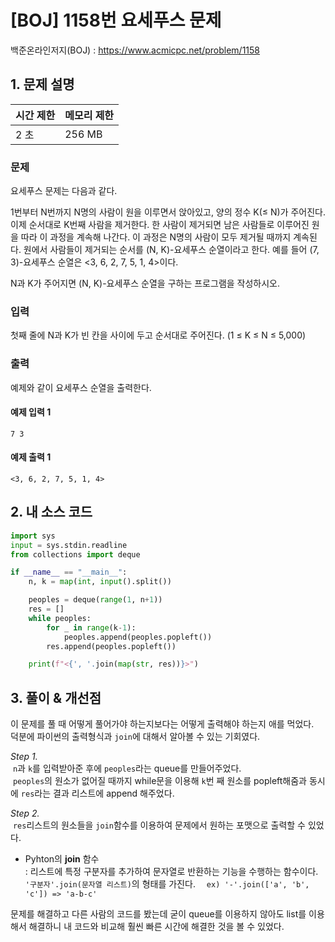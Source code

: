 # [BOJ] 1158번 요세푸스 문제

백준온라인저지(BOJ) :  https://www.acmicpc.net/problem/1158



## 1. 문제 설명

| 시간 제한 | 메모리 제한 | 
| :-------- | :---------- |
| 2 초      | 256 MB      | 

### 문제

요세푸스 문제는 다음과 같다.

1번부터 N번까지 N명의 사람이 원을 이루면서 앉아있고, 양의 정수 K(≤ N)가 주어진다. 이제 순서대로 K번째 사람을 제거한다. 한 사람이 제거되면 남은 사람들로 이루어진 원을 따라 이 과정을 계속해 나간다. 이 과정은 N명의 사람이 모두 제거될 때까지 계속된다. 원에서 사람들이 제거되는 순서를 (N, K)-요세푸스 순열이라고 한다. 예를 들어 (7, 3)-요세푸스 순열은 <3, 6, 2, 7, 5, 1, 4>이다.

N과 K가 주어지면 (N, K)-요세푸스 순열을 구하는 프로그램을 작성하시오.

### 입력

첫째 줄에 N과 K가 빈 칸을 사이에 두고 순서대로 주어진다. (1 ≤ K ≤ N ≤ 5,000)

### 출력

예제와 같이 요세푸스 순열을 출력한다.

#### 예제 입력 1

```
7 3
```

#### 예제 출력 1

```
<3, 6, 2, 7, 5, 1, 4>
```


## 2. 내 소스 코드

```python
import sys
input = sys.stdin.readline
from collections import deque

if __name__ == "__main__":
    n, k = map(int, input().split())

    peoples = deque(range(1, n+1))
    res = []
    while peoples:
        for _ in range(k-1):
            peoples.append(peoples.popleft())
        res.append(peoples.popleft())

    print(f"<{', '.join(map(str, res))}>")
```



## 3. 풀이 & 개선점

이 문제를 풀 때 어떻게 풀어가야 하는지보다는 어떻게 출력해야 하는지 애를 먹었다.  
덕분에 파이썬의 출력형식과 `join`에 대해서 알아볼 수 있는 기회였다.

_Step 1._  
&nbsp;`n`과 `k`를 입력받아준 후에 `peoples`라는 queue를 만들어주었다.  
&nbsp;`peoples`의 원소가 없어질 때까지 while문을 이용해 `k`번 째 원소를 popleft해줌과 동시에 `res`라는 결과 리스트에 append 해주었다.

_Step 2._  
&nbsp;`res`리스트의 원소들을 `join`함수를 이용하여 문제에서 원하는 포맷으로 출력할 수 있었다.

-   Pyhton의 **join** 함수  
    : 리스트에 특정 구분자를 추가하여 문자열로 반환하는 기능을 수행하는 함수이다.  
    `'구분자'.join(문자열 리스트)`의 형태를 가진다. 　`ex) '-'.join(['a', 'b', 'c']) => 'a-b-c'`

문제를 해결하고 다른 사람의 코드를 봤는데 굳이 queue를 이용하지 않아도 list를 이용해서 해결하니 내 코드와 비교해 훨씬 빠른 시간에 해결한 것을 볼 수 있었다.
